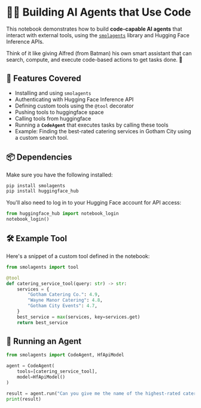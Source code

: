 # 🕵️‍♂️ Building AI Agents that Use Code

This notebook demonstrates how to build **code-capable AI agents** that interact with external tools, using the [`smolagents`](https://github.com/huggingface/smolagents) library and Hugging Face Inference APIs.

Think of it like giving Alfred (from Batman) his own smart assistant that can search, compute, and execute code-based actions to get tasks done. 💪

## 🚀 Features Covered

* Installing and using `smolagents`
* Authenticating with Hugging Face Inference API
* Defining custom tools using the `@tool` decorator
* Pushing tools to huggingface space
* Calling tools from huggingface
* Running a **`CodeAgent`** that executes tasks by calling these tools
* Example: Finding the best-rated catering services in Gotham City using a custom search tool.

## 📦 Dependencies

Make sure you have the following installed:

```bash
pip install smolagents
pip install huggingface_hub
```

You'll also need to log in to your Hugging Face account for API access:

```python
from huggingface_hub import notebook_login
notebook_login()
```

## 🛠 Example Tool

Here's a snippet of a custom tool defined in the notebook:

```python
from smolagents import tool

@tool
def catering_service_tool(query: str) -> str:
    services = {
        "Gotham Catering Co.": 4.9,
        "Wayne Manor Catering": 4.8,
        "Gotham City Events": 4.7,
    }
    best_service = max(services, key=services.get)
    return best_service
```

## 🤖 Running an Agent

```python
from smolagents import CodeAgent, HfApiModel

agent = CodeAgent(
    tools=[catering_service_tool],
    model=HfApiModel()
)

result = agent.run("Can you give me the name of the highest-rated catering service in Gotham City?")
print(result)
```
